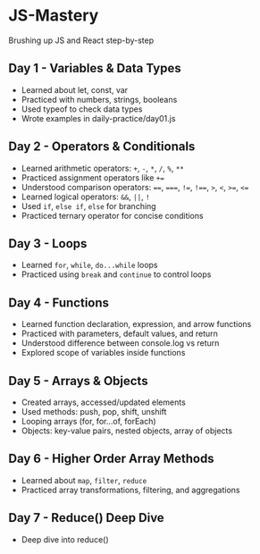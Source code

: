 # JS-Mastery

Brushing up JS and React step-by-step

## Day 1 - Variables & Data Types

- Learned about let, const, var
- Practiced with numbers, strings, booleans
- Used typeof to check data types
- Wrote examples in daily-practice/day01.js

## Day 2 - Operators & Conditionals

- Learned arithmetic operators: `+`, `-`, `*`, `/`, `%`, `**`
- Practiced assignment operators like `+=`
- Understood comparison operators: `==`, `===`, `!=`, `!==`, `>`, `<`, `>=`, `<=`
- Learned logical operators: `&&`, `||`, `!`
- Used `if`, `else if`, `else` for branching
- Practiced ternary operator for concise conditions

## Day 3 - Loops

- Learned `for`, `while`, `do...while` loops
- Practiced using `break` and `continue` to control loops

## Day 4 - Functions

- Learned function declaration, expression, and arrow functions
- Practiced with parameters, default values, and return
- Understood difference between console.log vs return
- Explored scope of variables inside functions

## Day 5 - Arrays & Objects

- Created arrays, accessed/updated elements
- Used methods: push, pop, shift, unshift
- Looping arrays (for, for...of, forEach)
- Objects: key-value pairs, nested objects, array of objects

## Day 6 - Higher Order Array Methods

- Learned about `map`, `filter`, `reduce`
- Practiced array transformations, filtering, and aggregations

## Day 7 - Reduce() Deep Dive

- Deep dive into reduce()
